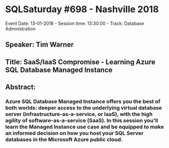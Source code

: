 # SQLSaturday #698 - Nashville 2018
Event Date: 13-01-2018 - Session time: 13:30:00 - Track: Database Administration 
## Speaker: Tim Warner
## Title: SaaS/IaaS Compromise - Learning Azure SQL Database Managed Instance
## Abstract:
### Azure SQL Database Managed Instance offers you the best of both worlds: deeper access to the underlying virtual database server (infrastructure-as-a-service, or IaaS), with the high agility of software-as-a-service (SaaS). In this session you'll learn the Managed Instance use case and be equipped to make an informed decision on how you host your SQL Server databases in the Microsoft Azure public cloud.
